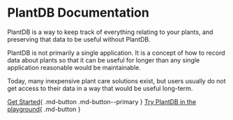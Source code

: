 # PlantDB Documentation

PlantDB is a way to keep track of everything relating to your plants, and preserving that data to be useful without PlantDB.

PlantDB is not primarily a single application. It is a concept of how to record data about plants so that it can be useful for longer than any single application reasonable would be maintainable.

Today, many inexpensive plant care solutions exist, but users usually do not get access to their data in a way that would be useful long-term.

[Get Started](./tutorial/index.md){ .md-button .md-button--primary }
[Try PlantDB in the playground](/plantdb/playground/){ .md-button }
